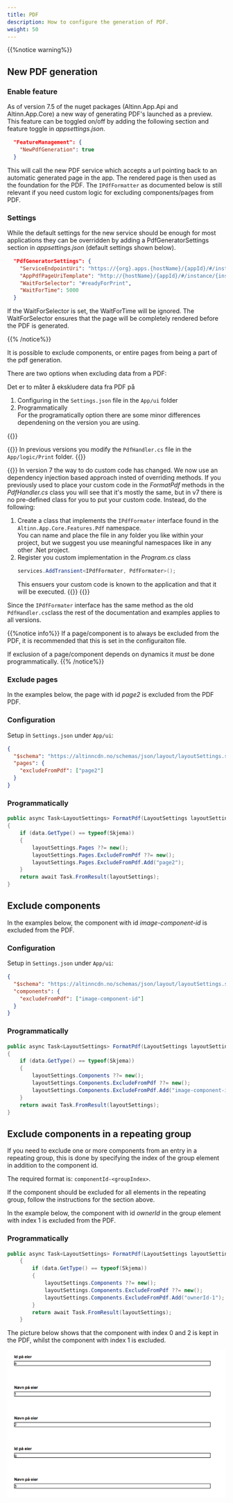 ```yaml
---
title: PDF
description: How to configure the generation of PDF.
weight: 50
---
```


{{%notice warning%}}
## New PDF generation
### Enable feature
As of version 7.5 of the nuget packages (Altinn.App.Api and Altinn.App.Core) a new way of generating PDF's launched as a preview. This feature can be toggled on/off by adding the following section and feature toggle in _appsettings.json_.

```json
  "FeatureManagement": {
    "NewPdfGeneration": true
  }
```

This will call the new PDF service which accepts a url pointing back to an automatic generated page in the app. The rendered page is then used as the foundation for the PDF. The `IPdfFormatter` as documented below is still relevant if you need custom logic for excluding components/pages from PDF.

### Settings
While the default settings for the new service should be enough for most applications they can be overridden by adding a PdfGeneratorSettings section in _appsettings.json_ (default settings shown below).

```json
  "PdfGeneratorSettings": {
    "ServiceEndpointUri": "https://{org}.apps.{hostName}/{appId}/#/instance/{instanceId}",
    "AppPdfPageUriTemplate": "http://{hostName}/{appId}/#/instance/{instanceId}?pdf=1",
    "WaitForSelector": "#readyForPrint",
    "WaitForTime": 5000
  }
```

If the WaitForSelector is set, the WaitForTime will be ignored. The WaitForSelector ensures that the page will be completely rendered before the PDF is generated.

{{% /notice%}}

It is possible to exclude components, or entire pages from being a part of the pdf generation. 

There are two options when excluding data from a PDF: 

Det er to måter å ekskludere data fra PDF på

1. Configuring in the `Settings.json` file in the `App/ui` folder
2. Programmatically  
   For the programatically option there are some minor differences dependening on the version you are using.

{{<content-version-selector classes="border-box">}}

{{<content-version-container version-label="v4, v5, v6">}}
In previous versions you modify the `PdfHandler.cs` file in the `App/logic/Print` folder.
{{</content-version-container>}}

{{<content-version-container version-label="v7">}}
In version 7 the way to do custom code has changed. We now use an dependency injection based approach insted of overriding methods. If you previously used to place your custom code in the _FormatPdf_ methods in the _PdfHandler.cs_ class you will see that it's mostly the same, but in v7 there is no pre-defined class for you to put your custom code. Instead, do the following:

1. Create a class that implements the `IPdfFormater` interface found in the `Altinn.App.Core.Features.Pdf` namespace.  
    You can name and place the file in any folder you like within your project, but we suggest you use meaningful namespaces like in any other .Net project.
2. Register you custom implementation in the _Program.cs_ class
    ```C#
    services.AddTransient<IPdfFormater, PdfFormater>();
    ```
    This ensuers your custom code is known to the application and that it will be executed.
{{</content-version-container>}}
{{</content-version-selector>}}

Since the `IPdfFormater` interface has the same method as the old `PdfHandler.cs`class the rest of the documentation and examples applies to all versions.

{{%notice info%}}
If a page/component is to always be excluded from the PDF, it is recommended that this is
set in the configuraiton file.

If exclusion of a page/component depends on dynamics it _must_ be done programmatically.
{{% /notice%}}

### Exclude pages

In the examples below, the page with id _page2_ is excluded from the PDF PDF.

### Configuration

Setup in `Settings.json` under `App/ui`:

```json {linenos=false,hl_lines=["3-5"]}
{
  "$schema": "https://altinncdn.no/schemas/json/layout/layoutSettings.schema.v1.json",
  "pages": {
    "excludeFromPdf": ["page2"]
  }
}
```

### Programmatically

```cs
public async Task<LayoutSettings> FormatPdf(LayoutSettings layoutSettings, object data)
{
    if (data.GetType() == typeof(Skjema))
    {
        layoutSettings.Pages ??= new();
        layoutSettings.Pages.ExcludeFromPdf ??= new();
        layoutSettings.Pages.ExcludeFromPdf.Add("page2");
    }
    return await Task.FromResult(layoutSettings);
}
```

## Exclude components


In the examples below, the component with id _image-component-id_ is excluded from the PDF.

### Configuration

Setup in `Settings.json` under `App/ui`:

```json {linenos=false,hl_lines=["3-5"]}
{
  "$schema": "https://altinncdn.no/schemas/json/layout/layoutSettings.schema.v1.json",
  "components": {
    "excludeFromPdf": ["image-component-id"]
  }
}
```

### Programmatically

```cs
public async Task<LayoutSettings> FormatPdf(LayoutSettings layoutSettings, object data)
{
    if (data.GetType() == typeof(Skjema))
    {
        layoutSettings.Components ??= new();
        layoutSettings.Components.ExcludeFromPdf ??= new();
        layoutSettings.Components.ExcludeFromPdf.Add("image-component-id");
    }
    return await Task.FromResult(layoutSettings);
}
```

## Exclude components in a repeating group

If you need to exclude one or more components from an entry in a repeating group, 
this is done by specifying the index of the group element in addition to the component id. 

The required format is: `componentId-<groupIndex>`.

If the component should be excluded for all elements in the repeating group, follow the instructions for the
section above.

In the example below, the component with id _ownerId_ in the group element with index 1 is excluded from the PDF.

### Programmatically

```cs
public async Task<LayoutSettings> FormatPdf(LayoutSettings layoutSettings, object data)
    {
        if (data.GetType() == typeof(Skjema))
        {
            layoutSettings.Components ??= new();
            layoutSettings.Components.ExcludeFromPdf ??= new();
            layoutSettings.Components.ExcludeFromPdf.Add("ownerId-1");
        }
        return await Task.FromResult(layoutSettings);
    }
```

The picture below shows that the component with index 0 and 2 is kept in the PDF, 
whilst the component with index 1 is excluded. 

!["Example excluding of component in repeating group"](exclude-componen-rep-group.png "Example excluding of component in repeating group")
